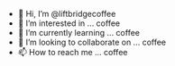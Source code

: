 - 👋 Hi, I’m @liftbridgecoffee
- 👀 I’m interested in ... coffee
- 🌱 I’m currently learning ... coffee
- 💞️ I’m looking to collaborate on ... coffee
- 📫 How to reach me ... coffee

<!---
liftbridgecoffee/liftbridgecoffee is a ✨ special ✨ repository because its `README.md` (this file) appears on your GitHub profile.
You can click the Preview link to take a look at your changes.
--->
